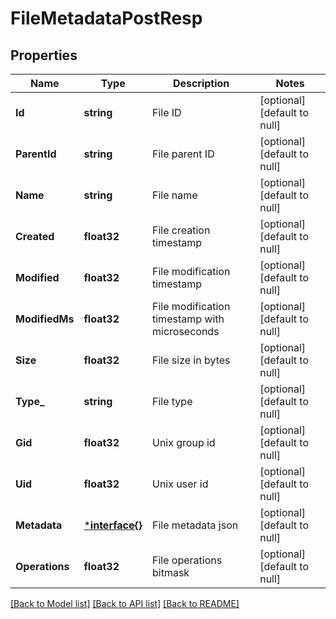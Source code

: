 # FileMetadataPostResp

## Properties
Name | Type | Description | Notes
------------ | ------------- | ------------- | -------------
**Id** | **string** | File ID | [optional] [default to null]
**ParentId** | **string** | File parent ID | [optional] [default to null]
**Name** | **string** | File name | [optional] [default to null]
**Created** | **float32** | File creation timestamp | [optional] [default to null]
**Modified** | **float32** | File modification timestamp | [optional] [default to null]
**ModifiedMs** | **float32** | File modification timestamp with microseconds | [optional] [default to null]
**Size** | **float32** | File size in bytes | [optional] [default to null]
**Type_** | **string** | File type | [optional] [default to null]
**Gid** | **float32** | Unix group id | [optional] [default to null]
**Uid** | **float32** | Unix user id | [optional] [default to null]
**Metadata** | [***interface{}**](interface{}.md) | File metadata json | [optional] [default to null]
**Operations** | **float32** | File operations bitmask | [optional] [default to null]

[[Back to Model list]](../README.md#documentation-for-models) [[Back to API list]](../README.md#documentation-for-api-endpoints) [[Back to README]](../README.md)


